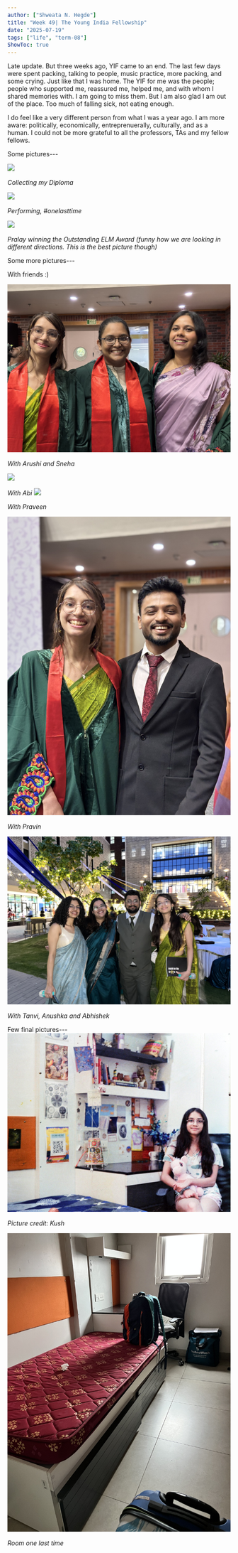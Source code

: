 ```yaml
---
author: ["Shweata N. Hegde"]
title: "Week 49| The Young India Fellowship"
date: "2025-07-19"
tags: ["life", "term-08"]
ShowToc: true
---
```

Late update. But three weeks ago, YIF came to an end. The last few days were spent packing, talking to people, music practice, more packing, and some crying. Just like that I was home. The YIF for me was the people; people who supported me, reassured me, helped me, and with whom I shared memories with. I am going to miss them. But I am also glad I am out of the place. Too much of falling sick, not eating enough.

I do feel like a very different person from what I was a year ago. I am more aware: politically, economically, entreprenuerally, culturally, and as a human. I could not be more grateful to all the professors, TAs and my fellow fellows. 

Some pictures---

<img src = "IMG_0109.JPG">

_Collecting my Diploma_

<img src = "IMG_4012.JPG">

_Performing, #onelasttime_

<img src = "IMG_4790.JPG">

_Pralay winning the Outstanding ELM Award (funny how we are looking in different directions. This is the best picture though)_

Some more pictures---

With friends :)

<img src = "IMG_6681.jpeg">

_With Arushi and Sneha_

<img src = "IMG_6454.jpeg">

_With Abi_
<img src = "IMG_6436.jpeg">

_With Praveen_

<img src = "IMG_6670.jpeg">

_With Pravin_

<img src = "IMG_6497.jpeg">

_With Tanvi, Anushka and Abhishek_

Few final pictures---
<img src = "me-in-room.jpeg">

_Picture credit: Kush_

<img src = 'IMG_6529.jpg'>

_Room one last time_